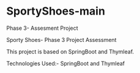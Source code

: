 # SportyShoes-main
Phase 3- Assesment Project

Sporty Shoes- Phase 3 Project Assessment

This project is based on SpringBoot and Thymleaf.

Technologies Used:-
SpringBoot and Thymleaf

